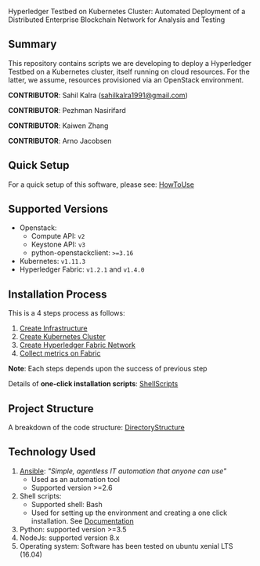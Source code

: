 Hyperledger Testbed on Kubernetes Cluster: Automated Deployment of a Distributed Enterprise Blockchain Network for Analysis and Testing

Summary 
-------
This repository contains scripts we are developing to deploy a Hyperledger Testbed on a Kubernetes cluster, itself running on cloud resources. For the latter, we assume, resources provisioned via an OpenStack environment.

**CONTRIBUTOR**: Sahil Kalra (sahilkalra1991@gmail.com)

**CONTRIBUTOR**: Pezhman Nasirifard 

**CONTRIBUTOR**: Kaiwen Zhang 

**CONTRIBUTOR**: Arno Jacobsen


Quick Setup
------------

For a quick setup of this software, please see: [HowToUse](docs/HowToUse.md)

Supported Versions
-------------------

- Openstack: 
    * Compute API: `v2`
    * Keystone API: `v3`
    * python-openstackclient: `>=3.16`
- Kubernetes: `v1.11.3`
- Hyperledger Fabric: `v1.2.1` and `v1.4.0`

Installation Process
-------------

This is a 4 steps process as follows:

1. [Create Infrastructure](docs/InfrastructureSetup.md)
2. [Create Kubernetes Cluster](docs/ClusterSetup.md)
3. [Create Hyperledger Fabric Network](docs/FabricSetup.md)
4. [Collect metrics on Fabric](docs/MetricsCollect.md)

**Note**: Each steps depends upon the success of previous step

Details of **one-click installation scripts**: [ShellScripts](docs/ShellScripts.md)

Project Structure
--------------

A breakdown of the code structure: [DirectoryStructure](docs/DirectoryStructure.md)

Technology Used
------------
1. [Ansible](https://www.ansible.com/): _"Simple, agentless IT automation that anyone can use"_
    * Used as an automation tool
    * Supported version  >=2.6
2. Shell scripts: 
    * Supported shell: Bash 
    * Used for setting up the environment and creating a one click installation. See [Documentation](docs/ShellScripts.md)
3. Python: supported version >=3.5
4. NodeJs: supported version 8.x
5. Operating system: 
Software has been tested on ubuntu xenial LTS (16.04)

